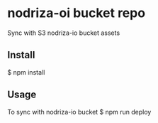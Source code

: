 # nodriza-oi bucket repo

Sync with S3 nodriza-io bucket assets

## Install

$ npm install

## Usage

To sync with nodriza-io bucket
$ npm run deploy

